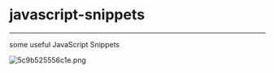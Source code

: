 # javascript-snippets

----
some useful JavaScript Snippets

![5c9b525556c1e.png](https://i.loli.net/2019/03/27/5c9b525556c1e.png)